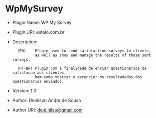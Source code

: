 # WpMySurvey

* Plugin Name: WP My Survey
* Plugin URI: esteio.com.br
* Description:
 
		(EN)	Plugin used to send satisfaction surveys to clients, 
				as well as show and manage the results of these sent surveys. 		
 		
		(PT-BR)	Plugin com a finalidade de enviar questionarios de satisfacao aos clientes,
 				bem como mostrar e gerenciar os resultadados dos questionarios enviados.
* Version: 1.0
* Author: Denilson Andre de Sousa
* Author URI: deni.nilso@gmail.com